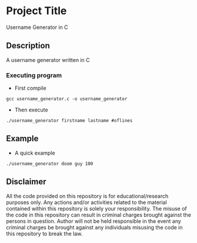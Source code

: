 # Project Title

Username Generator in C

## Description

A username generator written in C

### Executing program

* First compile
```
gcc username_generator.c -o username_generator
```
* Then execute
```
./username_generator firstname lastname #oflines
```

## Example

* A quick example
```
./username_generator doom guy 100
```

## Disclaimer
All the code provided on this repository is for educational/research purposes only. Any actions and/or activities related to the material contained within this repository is solely your responsibility. The misuse of the code in this repository can result in criminal charges brought against the persons in question. Author will not be held responsible in the event any criminal charges be brought against any individuals misusing the code in this repository to break the law.


